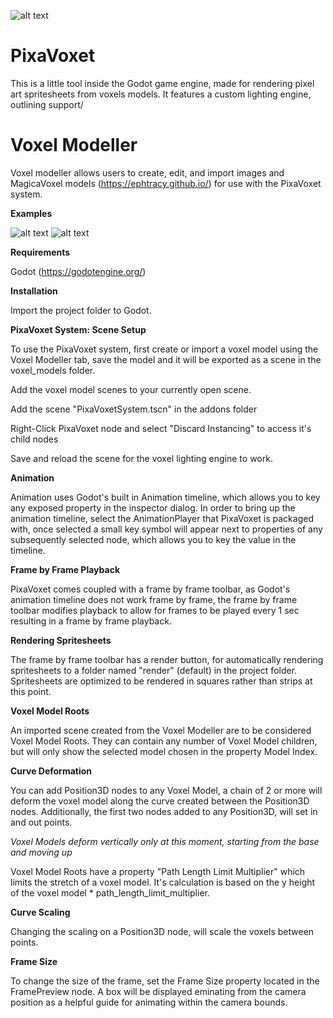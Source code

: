 ![alt text](https://66.media.tumblr.com/fa2d09a4528f6542eeea47e308287c06/tumblr_inline_pdhktv1Odx1r2bnzm_400.gif)

# PixaVoxet

​This is a little tool inside the Godot game engine, made for rendering pixel art spritesheets from voxels models.  It features a custom lighting engine, outlining support/

# Voxel Modeller
Voxel modeller allows users to create, edit, and import images and MagicaVoxel models (https://ephtracy.github.io/) for use with the PixaVoxet system.

**Examples**

![alt text](https://66.media.tumblr.com/aa00f2a047dd3913280be21f1bc630ac/tumblr_inline_pdsk89rwtV1r2bnzm_500.gif)
![alt text](https://66.media.tumblr.com/ee55b0232c25bf003c982731ab73bcc6/tumblr_inline_pdq9z4mBFl1r2bnzm_400.gif)

**Requirements**

Godot (https://godotengine.org/)

**Installation**

Import the project folder to Godot.

**PixaVoxet System:  Scene Setup**

To use the PixaVoxet system, first create or import a voxel model using the Voxel Modeller tab, save the model and it will be exported as a scene in the voxel_models folder.

Add the voxel model scenes to your currently open scene.

Add the scene "PixaVoxetSystem.tscn" in the addons folder

Right-Click PixaVoxet node and select "Discard Instancing" to access it's child nodes

Save and reload the scene for the voxel lighting engine to work.

**Animation**

Animation uses Godot's built in Animation timeline, which allows you to key any exposed property in the inspector dialog.  In order to bring up the animation timeline, select the AnimationPlayer that PixaVoxet is packaged with, once selected a small key symbol will appear next to properties of any subsequently selected node, which allows you to key the value in the timeline.

**Frame by Frame Playback**

PixaVoxet comes coupled with a frame by frame toolbar, as Godot's animation timeline does not work frame by frame, the frame by frame toolbar modifies playback to allow for frames to be played every 1 sec resulting in a frame by frame playback.

**Rendering Spritesheets**

The frame by frame toolbar has a render button, for automatically rendering spritesheets to a folder named "render" (default) in the project folder.  Spritesheets are optimized to be rendered in squares rather than strips at this point.

**Voxel Model Roots**

An imported scene created from the Voxel Modeller are to be considered Voxel Model Roots.  They can contain any number of Voxel Model children, but will only show the selected model chosen in the property Model Index.

**Curve Deformation**

You can add Position3D nodes to any Voxel Model, a chain of 2 or more will deform the voxel model along the curve created between the Position3D nodes.  Additionally, the first two nodes added to any Position3D, will set in and out points.

_Voxel Models deform vertically only at this moment, starting from the base and moving up_

Voxel Model Roots have a property "Path Length Limit Multiplier" which limits the stretch of a voxel model.  It's calculation is based on the y height of the voxel model * path_length_limit_multiplier.

**Curve Scaling**

Changing the scaling on a Position3D node, will scale the voxels between points.


**Frame Size**

To change the size of the frame, set the Frame Size property located in the FramePreview node.  A box will be displayed eminating from the camera position as a helpful guide for animating within the camera bounds.
